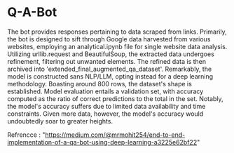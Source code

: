 # Q-A-Bot
The bot provides responses pertaining to data scraped from links.
Primarily, the bot is designed to sift through Google data harvested from various websites, employing an analytical.ipynb file for single website data analysis. Utilizing urllib.request and BeautifulSoup, the extracted data undergoes refinement, filtering out unwanted elements. The refined data is then archived into 'extended_final_augmented_qa_dataset'. Remarkably, the model is constructed sans NLP/LLM, opting instead for a deep learning methodology. Boasting around 800 rows, the dataset's shape is established. Model evaluation entails a validation set, with accuracy computed as the ratio of correct predictions to the total in the set. Notably, the model's accuracy suffers due to limited data availability and time constraints. Given more data, however, the model's accuracy would undoubtedly soar to greater heights.

Refrencce : "https://medium.com/@mrmohit254/end-to-end-implementation-of-a-qa-bot-using-deep-learning-a3225e62bf22"
